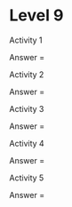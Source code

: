 # Level 9

Activity 1

Answer = 

Activity 2 

Answer = 

Activity 3

Answer = 

Activity 4

Answer = 

Activity 5

Answer = 
